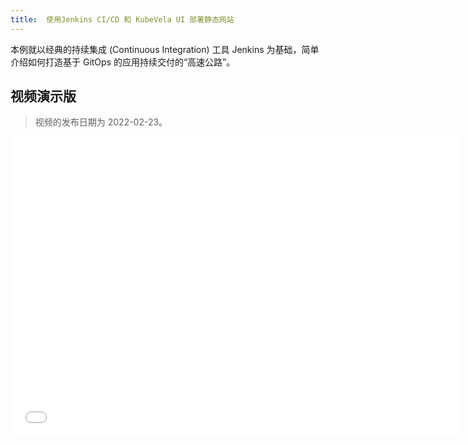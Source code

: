 ```yaml
---
title:  使用Jenkins CI/CD 和 KubeVela UI 部署静态网站
---
```


本例就以经典的持续集成 (Continuous Integration) 工具 Jenkins 为基础，简单介绍如何打造基于 GitOps 的应用持续交付的“高速公路”。

## 视频演示版

> 视频的发布日期为 2022-02-23。

<iframe height="480" width="720" src="//player.bilibili.com/player.html?aid=809353964&bvid=BV1A34y1k756&cid=515003117&page=1&high_quality=1" scrolling="no" border="0" frameborder="no" framespacing="0" allowfullscreen="true"> </iframe>

